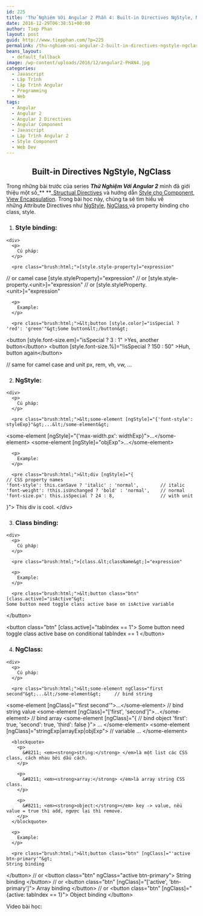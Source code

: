 ```yaml
---
id: 225
title: 'Thử Nghiệm Với Angular 2 Phần 4: Built-in Directives NgStyle, NgClass'
date: 2016-12-29T06:38:51+00:00
author: Tiep Phan
layout: post
guid: http://www.tiepphan.com/?p=225
permalink: /thu-nghiem-voi-angular-2-built-in-directives-ngstyle-ngclass/
beans_layout:
  - default_fallback
image: /wp-content/uploads/2016/12/angular2-PHAN4.jpg
categories:
  - Javascript
  - Lập Trình
  - Lập Trình Angular
  - Programming
  - Web
tags:
  - Angular
  - Angular 2
  - Angular 2 Directives
  - Angular Component
  - Javascript
  - Lập Trình Angular 2
  - Style Component
  - Web Dev
---
```

<h2 style="text-align: center;">
  Built-in Directives NgStyle, NgClass
</h2>

Trong những bài trước của series _**Thử Nghiệm Với Angular 2**_ mình đã giới thiệu một số_** **_<a href="https://angular.io/docs/ts/latest/guide/structural-directives.html" target="_blank">Structual Directives</a> và hướng dẫn <a href="http://www.tiepphan.com/thu-nghiem-voi-angular-2-style-component-view-encapsulation/" target="_blank">Style cho Component, View Encapsulation</a>. Trong bài học này, chúng ta sẽ tìm hiểu về những Attribute Directives như <a href="https://angular.io/docs/ts/latest/guide/template-syntax.html#!#ngStyle" target="_blank">NgStyle</a>, <a href="https://angular.io/docs/ts/latest/guide/template-syntax.html#!#ngClass" target="_blank">NgClass </a>và property binding cho class, style.

<!--more-->

  1. ### Style binding:
    
    <div>
      <p>
        Cú pháp:
      </p>
      
      <pre class="brush:html;">[style.style-property]="expression"
// or camel case
[style.styleProperty]="expression"
// or
[style.style-property.&lt;unit&gt;]="expression"
// or
[style.styleProperty.&lt;unit&gt;]="expression"
</pre>
      
      <p>
        Example:
      </p>
      
      <pre class="brush:html;">&lt;button [style.color]="isSpecial ? 'red': 'green'"&gt;Some button&lt;/button&gt;

&lt;button [style.font-size.em]="isSpecial ? 3 : 1" &gt;Yes, another button&lt;/button&gt;
&lt;button [style.font-size.%]="!isSpecial ? 150 : 50" &gt;Huh, button again&lt;/button&gt;

// same for camel case and unit px, rem, vh, vw, ...</pre>
    </div>

  2. ### NgStyle:
    
    <div>
      <p>
        Cú pháp:
      </p>
      
      <pre class="brush:html;">&lt;some-element [ngStyle]="{'font-style': styleExp}"&gt;...&lt;/some-element&gt;
&lt;some-element [ngStyle]="{'max-width.px': widthExp}"&gt;...&lt;/some-element&gt;
&lt;some-element [ngStyle]="objExp"&gt;...&lt;/some-element&gt;

</pre>
      
      <p>
        Example:
      </p>
      
      <pre class="brush:html;">&lt;div [ngStyle]="{
    // CSS property names
    'font-style': this.canSave ? 'italic' : 'normal',        // italic
    'font-weight': !this.isUnchanged ? 'bold' : 'normal',    // normal
    'font-size.px': this.isSpecial ? 24 : 8,                 // with unit
  }"&gt;
  This div is cool.
&lt;/div&gt;
</pre>
    </div>

  3. ### Class binding:
    
    <div>
      <p>
        Cú pháp:
      </p>
      
      <pre class="brush:html;">[class.&lt;className&gt;]="expression"
</pre>
      
      <p>
        Example:
      </p>
      
      <pre class="brush:html;">&lt;button class="btn" [class.active]="isActive"&gt;
    Some button need toggle class active base on isActive variable
&lt;/button&gt;

&lt;button class="btn" [class.active]="tabIndex == 1"&gt;
    Some button need toggle class active base on conditional tabIndex == 1
&lt;/button&gt;</pre>
    </div>

  4. ### NgClass:
    
    <div>
      <p>
        Cú pháp:
      </p>
      
      <pre class="brush:html;">&lt;some-element ngClass="first second"&gt;...&lt;/some-element&gt;     // bind string
&lt;some-element [ngClass]="'first second'"&gt;...&lt;/some-element&gt; // bind string value
&lt;some-element [ngClass]="['first', 'second']"&gt;...&lt;/some-element&gt; // bind array
&lt;some-element [ngClass]="{    // bind object
    'first': true,
    'second': true,
    'third': false
    }"&gt;
    ...
&lt;/some-element&gt;
&lt;some-element [ngClass]="stringExp|arrayExp|objExp"&gt;    // variable
    ...
&lt;/some-element&gt;</pre>
      
      <blockquote>
        <p>
          &#8211; <em><strong>string:</strong> </em>là một list các CSS class, cách nhau bởi dấu cách.
        </p>
        
        <p>
          &#8211; <em><strong>array:</strong> </em>là array string CSS class.
        </p>
        
        <p>
          &#8211; <em><strong>object:</strong></em> key -> value, nếu value = true thì add, ngược lại thì remove.
        </p>
      </blockquote>
      
      <p>
        Example:
      </p>
      
      <pre class="brush:html;">&lt;button class="btn" [ngClass]="'active btn-primary'"&gt;
    String binding
&lt;/button&gt;
// or
&lt;button class="btn" ngClass="active btn-primary"&gt;
    String binding
&lt;/button&gt;
// or
&lt;button class="btn" [ngClass]="['active', 'btn-primary']"&gt;
    Array binding
&lt;/button&gt;
// or
&lt;button class="btn" [ngClass]="{active: tabIndex == 1}"&gt;
    Object binding
&lt;/button&gt;</pre>
    </div>

Video bài học: